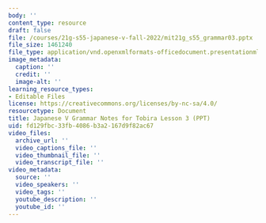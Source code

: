 ```yaml
---
body: ''
content_type: resource
draft: false
file: /courses/21g-s55-japanese-v-fall-2022/mit21g_s55_grammar03.pptx
file_size: 1461240
file_type: application/vnd.openxmlformats-officedocument.presentationml.presentation
image_metadata:
  caption: ''
  credit: ''
  image-alt: ''
learning_resource_types:
- Editable Files
license: https://creativecommons.org/licenses/by-nc-sa/4.0/
resourcetype: Document
title: Japanese V Grammar Notes for Tobira Lesson 3 (PPT)
uid: fd129fbc-33fb-4086-b3a2-167d9f82ac67
video_files:
  archive_url: ''
  video_captions_file: ''
  video_thumbnail_file: ''
  video_transcript_file: ''
video_metadata:
  source: ''
  video_speakers: ''
  video_tags: ''
  youtube_description: ''
  youtube_id: ''
---
```

